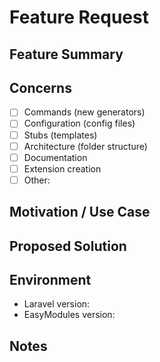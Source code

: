 # Feature Request

## Feature Summary
<!-- Brief one-line description of the feature -->

## Concerns
<!-- What part of EasyModules does this affect? -->
- [ ] Commands (new generators)
- [ ] Configuration (config files)
- [ ] Stubs (templates)
- [ ] Architecture (folder structure)
- [ ] Documentation
- [ ] Extension creation
- [ ] Other: 

## Motivation / Use Case
<!-- Why is this feature needed? What problem does it solve? -->

## Proposed Solution
<!-- How should this feature work? -->

## Environment
<!-- If relevant to specific versions -->
- Laravel version: 
- EasyModules version: 

## Notes
<!-- Examples, mockups, related issues, etc. -->